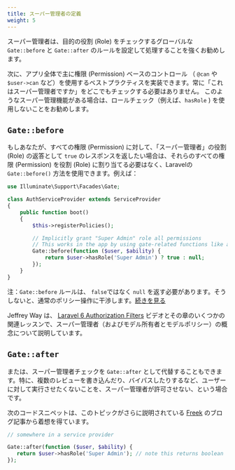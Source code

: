 ```yaml
---
title: スーパー管理者の定義
weight: 5
---
```


<!-- We strongly recommend that a Super-Admin be handled by setting a global `Gate::before` or `Gate::after` rule which checks for the desired role. -->

<!-- Then you can implement the best-practice of primarily using permission-based controls (@can and $user->can, etc) throughout your app, without always having to check for "is this a super-admin" everywhere. Best not to use role-checking (ie: `hasRole`) when you have Super Admin features like this. -->

スーパー管理者は、目的の役割 (Role) をチェックするグローバルな `Gate::before` と `Gate::after` のルールを設定して処理することを強くお勧めします。

次に、アプリ全体で主に権限 (Permission) ベースのコントロール （ `@can` や `$user->can` など）を使用するベストプラクティスを実装できます。常に「これはスーパー管理者ですか」をどこでもチェックする必要はありません。 このようなスーパー管理機能がある場合は、ロールチェック（例えば、`hasRole` ) を使用しないことをお勧めします。

## `Gate::before`

<!-- If you want a "Super Admin" role to respond `true` to all permissions, without needing to assign all those permissions to a role, you can use Laravel's `Gate::before()` method. For example: -->

もしあなたが、すべての権限 (Permission) に対して、「スーパー管理者」の役割 (Role) の返答として `true`  のレスポンスを返したい場合は、それらのすべての権限 (Permission) を役割 (Role) に割り当てる必要はなく、Laravelの`Gate::before()` 方法を使用できます。例えば：

```php
use Illuminate\Support\Facades\Gate;

class AuthServiceProvider extends ServiceProvider
{
    public function boot()
    {
        $this->registerPolicies();

        // Implicitly grant "Super Admin" role all permissions
        // This works in the app by using gate-related functions like auth()->user->can() and @can()
        Gate::before(function ($user, $ability) {
            return $user->hasRole('Super Admin') ? true : null;
        });
    }
}
```

<!-- NOTE: `Gate::before` rules need to return `null` rather than `false`, else it will interfere with normal policy operation. [See more.](https://laracasts.com/discuss/channels/laravel/policy-gets-never-called#reply=492526) -->

<!-- Jeffrey Way explains the concept of a super-admin (and a model owner, and model policies) in the [Laravel 6 Authorization Filters](https://laracasts.com/series/laravel-6-from-scratch/episodes/51) video and some related lessons in that chapter. -->

注：`Gate::before` ルールは、 `false`ではなく `null` を返す必要があります。そうしないと、通常のポリシー操作に干渉します。[続きを見る](https://laracasts.com/discuss/channels/laravel/policy-gets-never-called#reply=492526)

Jeffrey Way は、 [Laravel 6 Authorization Filters](https://laracasts.com/series/laravel-6-from-scratch/episodes/51) ビデオとその章のいくつかの関連レッスンで、スーパー管理者（およびモデル所有者とモデルポリシー）の概念について説明しています。

## `Gate::after`

<!-- Alternatively you might want to move the Super Admin check to the `Gate::after` phase instead, particularly if your Super Admin shouldn't be allowed to do things your app doesn't want "anyone" to do, such as writing more than 1 review, or bypassing unsubscribe rules, etc. -->

<!-- The following code snippet is inspired from [Freek's blog article](https://murze.be/when-to-use-gateafter-in-laravel) where this topic is discussed further. -->

または、スーパー管理者チェックを `Gate::after` として代替することもできます。特に、複数のレビューを書き込んだり、バイパスしたりするなど、ユーザーに対して実行させたくないことを、スーパー管理者が許可させない、という場合です。

次のコードスニペットは、このトピックがさらに説明されている [Freek](https://murze.be/when-to-use-gateafter-in-laravel) のブログ記事から着想を得ています。

```php
// somewhere in a service provider

Gate::after(function ($user, $ability) {
   return $user->hasRole('Super Admin'); // note this returns boolean
});
```
